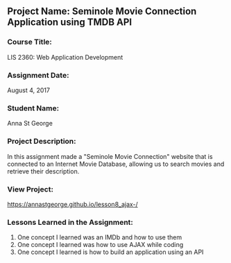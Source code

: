 ## Project Name:  Seminole Movie Connection Application using TMDB API

### Course Title:
LIS 2360:  Web Application Development

### Assignment Date:  
August 4, 2017

### Student Name:  
Anna St George

### Project Description:
In this assignment made a "Seminole Movie Connection" website that is connected to an Internet Movie Database, allowing us to search movies and retrieve their description.

### View Project:
https://annastgeorge.github.io/lesson8_ajax-/

### Lessons Learned in the Assignment:
1. One concept I learned was an IMDb and how to use them 
2. One concept I learned was how to use AJAX while coding
3. One concept I learned is how to build an application using an API

